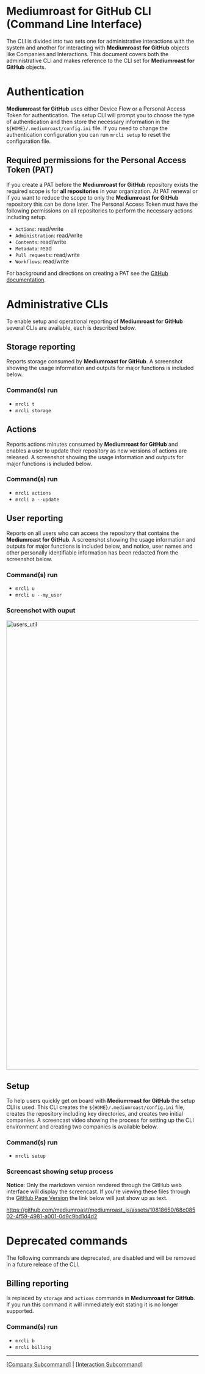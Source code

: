 # Mediumroast for GitHub CLI (Command Line Interface)
The CLI is divided into two sets one for administrative interactions with the system and another for interacting with **Mediumroast for GitHub** objects like Companies and Interactions.  This document covers both the administrative CLI and makes reference to the CLI set for **Mediumroast for GitHub** objects.

# Authentication
**Mediumroast for GitHub** uses either Device Flow or a Personal Access Token for authentication.  The setup CLI will prompt you to choose the type of authentication and then store the necessary information in the `${HOME}/.mediumroast/config.ini` file.  If you need to change the authentication configuration you can run `mrcli setup` to reset the configuration file.

## Required permissions for the Personal Access Token (PAT)
If you create a PAT before the **Mediumroast for GitHub** repository exists the required scope is for **all repositories** in your organization. At PAT renewal or if you want to reduce the scope to only the **Mediumroast for GitHub** repository this can be done later. The Personal Access Token must have the following permissions on all repositories to perform the necessary actions including setup.

- `Actions`: read/write
- `Administration`: read/write
- `Contents`: read/write
- `Metadata`: read
- `Pull requests`: read/write
- `Workflows`: read/write

For background and directions on creating a PAT see the [GitHub documentation](https://docs.github.com/en/authentication/keeping-your-account-and-data-secure/managing-your-personal-access-tokens).


# Administrative CLIs
To enable setup and operational reporting of **Mediumroast for GitHub** several CLIs are available, each is described below.

## Storage reporting
Reports storage consumed by **Mediumroast for GitHub**. A screenshot showing the usage information and outputs for major functions is included below.
### Command(s) run
- `mrcli t`
- `mrcli storage`

## Actions
Reports actions minutes consumed by **Mediumroast for GitHub** and enables a user to update their repository as new versions of actions are released. A screenshot showing the usage information and outputs for major functions is included below.
### Command(s) run
- `mrcli actions`
- `mrcli a --update`

## User reporting
Reports on all users who can access the repository that contains the **Mediumroast for GitHub**. A screenshot showing the usage information and outputs for major functions is included below, and notice, user names and other personally identifiable information has been redacted from the screenshot below.
### Command(s) run
- `mrcli u`
- `mrcli u --my_user`
### Screenshot with ouput 
<img width="1178" alt="users_util" src="https://github.com/mediumroast/mediumroast_js/assets/10818650/994787aa-ec26-4cb0-99a1-b670b9d929ff">

## Setup
To help users quickly get on board with **Mediumroast for GitHub** the setup CLI is used.  This CLI creates the `${HOME}/.mediumroast/config.ini` file, creates the repository including key directories, and creates two initial companies.  A screencast video showing the process for setting up the CLI environment and creating two companies is available below.

### Command(s) run
- `mrcli setup`
### Screencast showing setup process
**Notice**: Only the markdown version rendered through the GitHub web interface will display the screencast.  If you're viewing these files through the [GitHub Page Version](https://mediumroast.github.io/mediumroast_js/tutorial-README.html) the link below will just show up as text.

https://github.com/mediumroast/mediumroast_js/assets/10818650/68c08502-4f59-4981-a001-0d9c9bd1d4d2

# Deprecated commands
The following commands are deprecated, are disabled and will be removed in a future release of the CLI.

## Billing reporting
Is replaced by `storage` and `actions` commands in **Mediumroast for GitHub**. If you run this command it will immediately exit stating it is no longer supported.

### Command(s) run
- `mrcli b`
- `mrcli billing`



---

[[Company Subcommand](https://github.com/mediumroast/mediumroast_js/blob/main/cli/Company.md)] | [[Interaction Subcommand](https://github.com/mediumroast/mediumroast_js/blob/main/cli/Interaction.md)]




